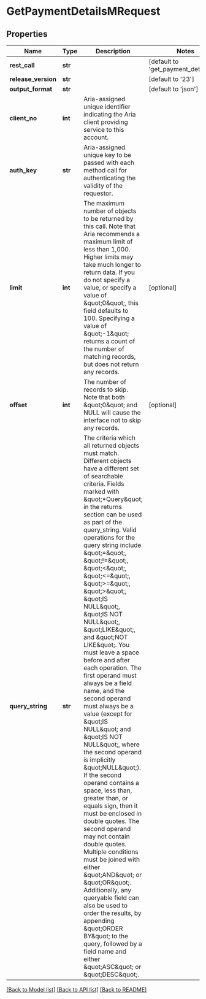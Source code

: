 # GetPaymentDetailsMRequest

## Properties
Name | Type | Description | Notes
------------ | ------------- | ------------- | -------------
**rest_call** | **str** |  | [default to 'get_payment_details_m']
**release_version** | **str** |  | [default to '23']
**output_format** | **str** |  | [default to 'json']
**client_no** | **int** | Aria-assigned unique identifier indicating the Aria client providing service to this account.  | 
**auth_key** | **str** | Aria-assigned unique key to be passed with each method call for authenticating the validity of the requestor.  | 
**limit** | **int** | The maximum number of objects to be returned by this call. Note that Aria recommends a maximum limit  of less than 1,000. Higher limits may take much longer to return data. If you do not specify a value,  or specify a value of \&quot;0\&quot;, this field defaults to 100. Specifying a value of \&quot;-1\&quot; returns a count of  the number of matching records, but does not return any records.  | [optional] 
**offset** | **int** | The number of records to skip. Note that both \&quot;0\&quot; and NULL will cause the interface not to skip any records.  | [optional] 
**query_string** | **str** | The criteria which all returned objects must match. Different objects have a different set of searchable criteria. Fields marked with \&quot;*Query\&quot; in the returns section can be used as part of the query_string. Valid operations for the query string include \&quot;&#x3D;\&quot;, \&quot;!&#x3D;\&quot;, \&quot;&lt;\&quot;, \&quot;&lt;&#x3D;\&quot;, \&quot;&gt;&#x3D;\&quot;, \&quot;&gt;\&quot;, \&quot;IS NULL\&quot;, \&quot;IS NOT NULL\&quot;, \&quot;LIKE\&quot;, and \&quot;NOT LIKE\&quot;. You must leave a space before and after each operation. The first operand must always be a field name, and the second operand must always be a value (except for \&quot;IS NULL\&quot; and \&quot;IS NOT NULL\&quot;, where the second operand is implicitly \&quot;NULL\&quot;). If the second operand contains a space, less than, greater than, or equals sign, then it must be enclosed in double quotes. The second operand may not contain double quotes. Multiple conditions must be joined with either \&quot;AND\&quot; or \&quot;OR\&quot;. Additionally, any queryable field can also be used to order the results, by appending \&quot;ORDER BY\&quot; to the query, followed by a field name and either \&quot;ASC\&quot; or \&quot;DESC\&quot;.  | 

[[Back to Model list]](../README.md#documentation-for-models) [[Back to API list]](../README.md#documentation-for-api-endpoints) [[Back to README]](../README.md)


